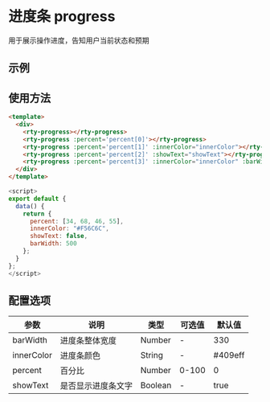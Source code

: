 # 进度条 progress
用于展示操作进度，告知用户当前状态和预期

## 示例
<example-progress></example-progress>

## 使用方法
``` html
<template>
  <div>
    <rty-progress></rty-progress>
    <rty-progress :percent='percent[0]'></rty-progress>
    <rty-progress :percent='percent[1]' :innerColor="innerColor"></rty-progress>
    <rty-progress :percent='percent[2]' :showText="showText"></rty-progress>
    <rty-progress :percent='percent[3]' :innerColor="innerColor" :barWidth="barWidth"></rty-progress>
  </div>
</template>
```
``` js
<script>
export default {
  data() {
    return {
      percent: [34, 68, 46, 55],
      innerColor: "#F56C6C",
      showText: false,
      barWidth: 500
    };
  }
};
</script>
```

## 配置选项
| 参数 | 说明 | 类型 | 可选值 | 默认值 |
|-|-|-|-|-|
| barWidth | 进度条整体宽度 | Number | - | 330 |
| innerColor | 进度条颜色 | String | - | #409eff |
| percent | 百分比 | Number | 0-100 | 0 |
| showText | 是否显示进度条文字 | Boolean | - | true |